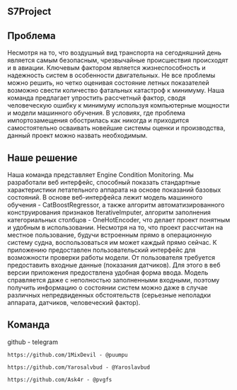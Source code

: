 ## S7Project


## Проблема

Несмотря на то, что воздушный вид транспорта на сегодняшний день является самым безопасным, чрезвычайные происшествия происходят и в авиации. Ключевым фактором является жизнеспособность и надежность систем в особенности двигательных. Не все проблемы можно решить, но четко оценивая состояние летных показателей возможно свести количество фатальных катастроф к минимуму. Наша команда предлагает упростить рассчетный фактор, сводя человеческую ошибку к минимуму используя компьютерные мощности и модели машинного обучения. В условиях, где проблема импортозамещения обострилась как никогда и приходится самостоятельно осваивать новейшие системы оценки и производства, данный проект можно назвать необходимым.


## Наше решение

Наша команда представляет Engine Condition Monitoring. Мы разработали веб интерфейс, способный показать стандартные характеристики летательного аппарата на основе показаний базовых состояний. В основе веб-интерфейса лежит модель машинного обучения - CatBoostRegressor, а также алгоритм автоматизированного конструирования признаков IterativeImputer, алгоритм заполнения категориальных столбцов - OneHotEncoder, что делает проект понятным и удобным в использовании. Несмотря на то, что проект рассчитан на местное пользование, будучи встроенным прямо в операционную систему судна, воспользоваться им может каждый прямо сейчас. К приложению предоставлен пользовательский интерфейс для возможности проверки работы модели. От пользователя требуется предоставить входные данные (показания датчиков). Для этого в веб версии приложения предоствлена удобная форма ввода. Модель справляется даже с неполностью заполненными входными, поэтому получить информацию о состоянии систем можно даже в случае различных непредвиденных обстоятельств (серьезные неполадки аппарата, датчиков, человеческий фактор). 


## Команда

github - telegram

```https://github.com/1MixDevil - @puumpu ```


```https://github.com/Yarosalvbud - @Yaroslavbud```


```https://github.com/Ask4r - @pvgfs```
